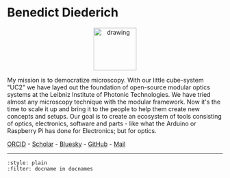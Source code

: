 # Benedict Diederich

<p align="center">
<img src="https://secure.gravatar.com/avatar/7540a34aa59beb2f95abc8e96f982e97?s=500&d=mm&r=g" alt="drawing" width="100"/>
<p/>


My mission is to democratize microscopy. With our little cube-system "UC2" we have layed out the foundation of open-source modular optics systems at the Leibniz Institute of Photonic Technologies. 
We have tried almost any microscopy technique with the modular framework. Now it's the time to scale it up and bring it to the people to help them create new concepts and setups. 
Our goal is to create an ecosystem of tools consisting of optics, electronics, software and parts - like what the Arduino or Raspberry Pi has done for Electronics; but for optics. 

[ORCID](https://orcid.org/0000-0002-3956-9363) - 
[Scholar](https://scholar.google.de/citations?user=TvSHTGkAAAAJ&hl=de) - 
[Bluesky](https://bsky.app/profile/beniroquai.bsky.social) - 
[GitHub](https://github.com/beniroquai) - 
[Mail](mailto:bene.d@gmx.de)

----

```{bibliography}
:style: plain
:filter: docname in docnames
```

